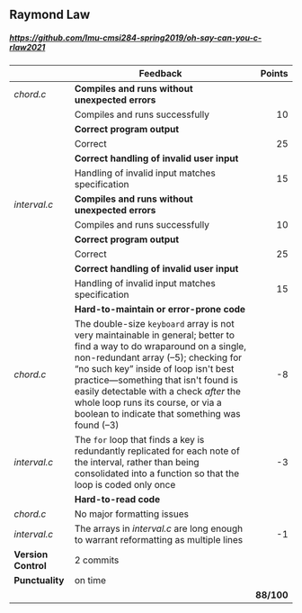 

## Raymond Law

##### https://github.com/lmu-cmsi284-spring2019/oh-say-can-you-c-rlaw2021

| | Feedback | Points |
| --- | --- | ---: |
| _chord.c_ | **Compiles and runs without unexpected errors** | |
| | Compiles and runs successfully | 10 |
| | **Correct program output** | |
| | Correct | 25 |
| | **Correct handling of invalid user input** | |
| | Handling of invalid input matches specification | 15 |
| _interval.c_ | **Compiles and runs without unexpected errors** | |
| | Compiles and runs successfully | 10 |
| | **Correct program output** | |
| | Correct | 25 |
| | **Correct handling of invalid user input** | |
| | Handling of invalid input matches specification | 15 |
| | **Hard-to-maintain or error-prone code** | |
| _chord.c_ | The double-size `keyboard` array is not very maintainable in general; better to find a way to do wraparound on a single, non-redundant array (–5); checking for “no such key” inside of loop isn't best practice—something that isn't found is easily detectable with a check _after_ the whole loop runs its course, or via a boolean to indicate that something was found (–3) | -8 |
| _interval.c_ | The `for` loop that finds a key is redundantly replicated for each note of the interval, rather than being consolidated into a function so that the loop is coded only once | -3 |
| | **Hard-to-read code** | |
| _chord.c_ | No major formatting issues |  |
| _interval.c_ | The arrays in _interval.c_ are long enough to warrant reformatting as multiple lines | -1 |
| **Version Control** | 2 commits |  |
| **Punctuality** | on time |  |
|  |  | **88/100** |
